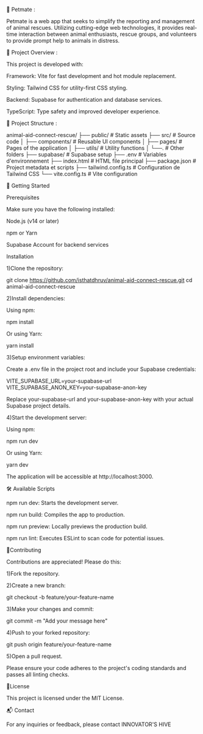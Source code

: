 🐾 Petmate :

Petmate is a web app that seeks to simplify the reporting and management of animal rescues. Utilizing cutting-edge web technologies, it provides real-time interaction between animal enthusiasts, rescue groups, and volunteers to provide prompt help to animals in distress.


🚀  Project Overview :

This project is developed with:

Framework: Vite for fast development and hot module replacement.

Styling: Tailwind CSS for utility-first CSS styling.

Backend: Supabase for authentication and database services.

TypeScript: Type safety and improved developer experience.

📂 Project Structure :

animal-aid-connect-rescue/
├── public/             # Static assets
├── src/                # Source code
│   ├── components/     # Reusable UI components
│   ├── pages/          # Pages of the application
│   ├── utils/          # Utility functions
│   └──.                # Other folders
├── supabase/           # Supabase setup
├── .env                # Variables d'environnement
├── index.html          # HTML file principal
├── package.json        # Project metadata et scripts
├── tailwind.config.ts  # Configuration de Tailwind CSS
└── vite.config.ts      # Vite configuration


 🔧 Getting Started

Prerequisites

Make sure you have the following installed:

 Node.js (v14 or later)

 npm or Yarn

 Supabase Account for backend services

Installation

1)Clone the repository:

git clone https://github.com/isthatdhruv/animal-aid-connect-rescue.git
cd animal-aid-connect-rescue

2)Install dependencies:

Using npm:

npm install


Or using Yarn:

yarn install


3)Setup environment variables:

Create a .env file in the project root and include your Supabase credentials:

VITE_SUPABASE_URL=your-supabase-url
VITE_SUPABASE_ANON_KEY=your-supabase-anon-key


Replace your-supabase-url and your-supabase-anon-key with your actual Supabase project details.

4)Start the development server:

Using npm:

npm run dev

Or using Yarn:

yarn dev


The application will be accessible at http://localhost:3000.

 🛠️ Available Scripts

npm run dev: Starts the development server.

npm run build: Compiles the app to production.

npm run preview: Locally previews the production build.

npm run lint: Executes ESLint to scan code for potential issues.

🤝Contributing

Contributions are appreciated! Please do this:

1)Fork the repository.

2)Create a new branch:

git checkout -b feature/your-feature-name

3)Make your changes and commit:

git commit -m "Add your message here"
	
4)Push to your forked repository:

git push origin feature/your-feature-name

5)Open a pull request.

Please ensure your code adheres to the project's coding standards and passes all linting checks.

📄License

This project is licensed under the MIT License.

📬 Contact

For any inquiries or feedback, please contact INNOVATOR'S HIVE
